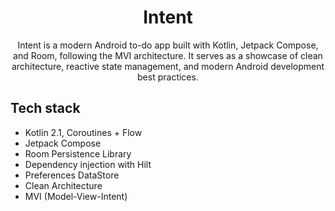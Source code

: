 <h1 align="center">Intent</h1>

<p align="center">  
Intent is a modern Android to-do app built with Kotlin, Jetpack Compose, and Room, following the MVI architecture. It serves as a showcase of clean architecture, reactive state management, and modern Android development best practices.
</p>

## Tech stack
- Kotlin 2.1, Coroutines + Flow
- Jetpack Compose
- Room Persistence Library
- Dependency injection with Hilt
- Preferences DataStore
- Clean Architecture
- MVI (Model-View-Intent)
